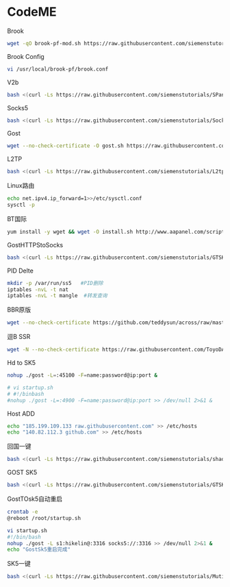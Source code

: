 # CodeME
Brook
````bash
wget -qO brook-pf-mod.sh https://raw.githubusercontent.com/siemenstutorials/brookf/master/brook-pf-mod.sh && chmod +x brook-pf-mod.sh && bash brook-pf-mod.sh
````
Brook Config
````bash
vi /usr/local/brook-pf/brook.conf
````
V2b
````bash
bash <(curl -Ls https://raw.githubusercontent.com/siemenstutorials/SPanel/master/vturay.sh)
````
Socks5
````bash
bash <(curl -Ls https://raw.githubusercontent.com/siemenstutorials/Socks5Go/master/install.sh)
````
Gost
````bash
wget --no-check-certificate -O gost.sh https://raw.githubusercontent.com/siemenstutorials/GTSK5/master/gost.sh && chmod +x gost.sh && ./gost.sh
````
L2TP
````bash
bash <(curl -Ls https://raw.githubusercontent.com/siemenstutorials/L2tp/master/VPN.sh)
````
Linux路由
````bash
echo net.ipv4.ip_forward=1>>/etc/sysctl.conf
sysctl -p
````
BT国际
````bash
yum install -y wget && wget -O install.sh http://www.aapanel.com/script/install_6.0_en.sh && bash install.sh
````
GostHTTPStoSocks
````bash 
bash <(curl -Ls https://raw.githubusercontent.com/siemenstutorials/GTSK5/master/GostoSk5.sh)
````
PID Delte
````bash
mkdir -p /var/run/ss5   #PID删除
iptables -nvL -t nat
iptables -nvL -t mangle  #转发查询
````
BBR原版
````bash
wget --no-check-certificate https://github.com/teddysun/across/raw/master/bbr.sh && chmod  +x bbr.sh && ./bbr.sh
````

逗B SSR
````bash
wget -N --no-check-certificate https://raw.githubusercontent.com/ToyoDAdoubi/doubi/master/ssr.sh && chmod +x ssr.sh && bash ssr.sh
````
Hd to SK5
````bash
nohup ./gost -L=:45100 -F=name:password@ip:port &

# vi startup.sh
# #!/binbash
#nohup ./gost -L=:4900 -F=name:password@ip:port >> /dev/null 2>&1 &

````
Host ADD
````bash 
echo "185.199.109.133 raw.githubusercontent.com" >> /etc/hosts
echo "140.82.112.3 github.com" >> /etc/hosts
````
回国一键
````bash
bash <(curl -Ls https://raw.githubusercontent.com/siemenstutorials/shadowsocksbackup/master/Sgo.sh)
````
GOST SK5
````bash
bash <(curl -Ls https://raw.githubusercontent.com/siemenstutorials/GTSK5/master/GoToSocks5.sh)
````
GostTOsk5自动重启
````bash
crontab -e
@reboot /root/startup.sh

vi startup.sh
#!/bin/bash
nohup ./gost -L s1:hikelin@:3316 socks5://:3316 >> /dev/null 2>&1 &
echo "GostSk5重启完成"
````

SK5一键
````bash
bash <(curl -Ls https://raw.githubusercontent.com/siemenstutorials/MutiPxray/master/Singleport.sh)
````


































